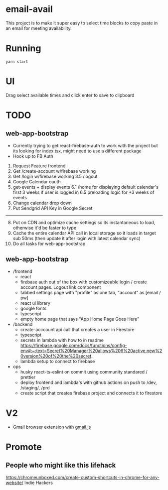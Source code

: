 # email-avail

This project is to make it super easy to select time blocks to copy paste in an email for meeting availability.

# Running

`yarn start`

# UI

Drag select available times and click enter to save to clipboard

# TODO

## web-app-bootstrap

- Currently trying to get react-firebase-auth to work with the project but its looking for index.tsx, might need to use a different package
- Hook up to FB Auth

1. Request Feature frontend
2. Get /create-account w/firebase working
3. Get /login w/firebase working
   3.5 /logout
5. Google Calendar oauth
6. get-events + display events
   6.1 /home for displaying default calendar's first 3 weeks if user is logged in
   6.5 preloading logic for +3 weeks of events
7. Change calendar drop down
8. Put Sendgrid API Key in Google Secret
--------- 
8. Put on CDN and optimize cache settings so its instantaneous to load, otherwise it'd be faster to type
9. Cache the entire calendar API call in local storage so it loads in target sub 50ms (then update it after login with latest calendar sync)
4. Do all tasks for web-app-bootstrap

## web-app-bootstrap

- /frontend
  - react
  - firebase auth out of the box with customizeable login / create account pages. Logout link component
  - tabbed settings page with "profile" as one tab, "account" as [email / pw]
  - react ui library
  - google fonts
  - typescript
  - empty home page that says "App Home Page Goes Here"
- /backend
  - create-acccount api call that creates a user in Firestore
  - typescript
  - secrets in lambda with how to in readme https://firebase.google.com/docs/functions/config-env#:~:text=Secret%20Manager%20allows%206%20active,new%20version%20of%20the%20secret.
  - lambda setup to connect to firebase
- ops
  - husky react-ts-eslint on commit using community standared / prettier
  - deploy frontend and lambda's with github actions on push to /dev, /staging/, /prd
  - create script that creates firebase project and connects it to firestore

# V2

- Gmail browser extension with [gmail.js](https://github.com/KartikTalwar/gmail.js/tree/master#gmailtoolsadd_compose_buttoncompose_ref-content_html-onclick_action-custom_style_class)

# Promote

## People who might like this lifehack

https://chromeunboxed.com/create-custom-shortcuts-in-chrome-for-any-website/
Indie Hackers
